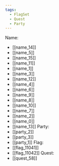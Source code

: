 ```yaml
---
tags:
  - FlagSet
  - Quest
  - Party
---
```

Name:
- [[name_14]]
- [[name_5]]
- [[name_15]]
- [[name_11]]
- [[name_1]]
- [[name_3]]
- [[name_12]]
- [[name_4]]
- [[name_6]]
- [[name_9]]
- [[name_8]]
- [[name_10]]
- [[name_7]]
- [[name_2]]
- [[name_0]]
- [[name_13]]
Party:
- [[party_2]]
- [[party_3]]
- [[party_1]]
Flag:
- [[flag_11041]]
- [[flag_11042]]
Quest:
- [[quest_58]]
